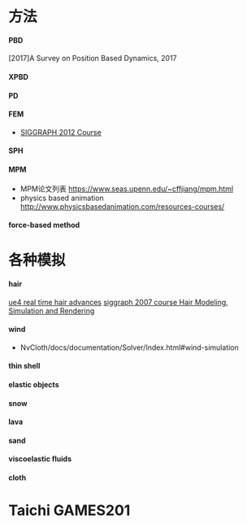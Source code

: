 # 方法
#### PBD
[2017]A Survey on Position Based Dynamics, 2017
#### XPBD
#### PD
#### FEM
- [SIGGRAPH 2012 Course](http://www.femdefo.org/)
#### SPH
#### MPM
- MPM论文列表 https://www.seas.upenn.edu/~cffjiang/mpm.html
- physics based animation http://www.physicsbasedanimation.com/resources-courses/
#### force-based method

# 各种模拟
#### hair
[ue4 real time hair advances](https://www.fxguide.com/fxfeatured/ue4-real-time-hair-advances/)
[siggraph 2007 course Hair Modeling, Simulation and Rendering](https://hal.inria.fr/inria-00520193/document)

#### wind
- NvCloth/docs/documentation/Solver/Index.html#wind-simulation
#### thin shell
#### elastic objects
#### snow
#### lava
#### sand
#### viscoelastic fluids
#### cloth

# Taichi GAMES201
